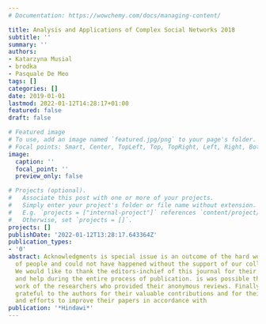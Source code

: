 ```yaml
---
# Documentation: https://wowchemy.com/docs/managing-content/

title: Analysis and Applications of Complex Social Networks 2018
subtitle: ''
summary: ''
authors:
- Katarzyna Musial
- brodka
- Pasquale De Meo
tags: []
categories: []
date: 2019-01-01
lastmod: 2022-01-12T14:28:17+01:00
featured: false
draft: false

# Featured image
# To use, add an image named `featured.jpg/png` to your page's folder.
# Focal points: Smart, Center, TopLeft, Top, TopRight, Left, Right, BottomLeft, Bottom, BottomRight.
image:
  caption: ''
  focal_point: ''
  preview_only: false

# Projects (optional).
#   Associate this post with one or more of your projects.
#   Simply enter your project's folder or file name without extension.
#   E.g. `projects = ["internal-project"]` references `content/project/deep-learning/index.md`.
#   Otherwise, set `projects = []`.
projects: []
publishDate: '2022-01-12T13:28:17.643364Z'
publication_types:
- '0'
abstract: Acknowledgments is special issue is an outcome of the hard work of a number
  of people and could not have happened without the support of our collaborators.
  We would like to thank the editors-inchief of this journal for their kind support
  and help during the entire process of publication. is was possible thanks to the
  work of the researchers who provided their anonymous reviews. Finally, we are most
  grateful to the authors for their valuable contributions and for their willingness
  and efforts to improve their papers in accordance with
publication: '*Hindawi*'
---
```

